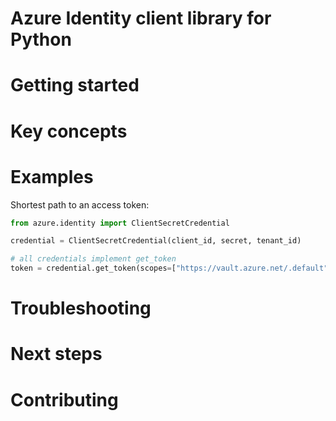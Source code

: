 # Azure Identity client library for Python

# Getting started

# Key concepts

# Examples
Shortest path to an access token:
```py
from azure.identity import ClientSecretCredential

credential = ClientSecretCredential(client_id, secret, tenant_id)

# all credentials implement get_token
token = credential.get_token(scopes=["https://vault.azure.net/.default"])
```

# Troubleshooting

# Next steps

# Contributing
